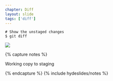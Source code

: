 ```yaml
---
chapter: Diff
layout: slide
tags: ['diff']
---
```


	# Show the unstaged changes
	$ git diff

<img class="diagram" src="assets/diagrams/git-diff.png">

{% capture notes %}

Working copy to staging

{% endcapture %}
{% include hydeslides/notes %}
